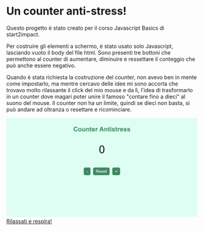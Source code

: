 # Un counter anti-stress!
Questo progetto è stato creato per il corso Javascript Basics di start2impact. 

Per costruire gli elementi a schermo, è stato usato solo Javascript, lasciando vuoto il body del file html.
Sono presenti tre bottoni che permettono al counter di aumentare, diminuire e ressettare il conteggio che può anche essere negativo.

Quando è stata richiesta la costruzione del counter, non avevo ben in mente come impostarlo, ma mentre cercavo delle idee mi sono accorta che trovavo molto rilassante il click del mio mouse e da lì, l'idea di trasformarlo in un counter dove magari poter unire il famoso "contare fino a dieci" al suono del mouse. Il counter non ha un limite, quindi se dieci non basta, si può andare ad oltranza o resettare e ricominciare. 

![screenshot](src/img/counter-img.png)
[Rilassati e respira!](https://counter-antistress.netlify.app/)